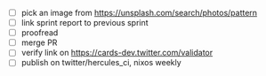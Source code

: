 - [ ] pick an image from https://unsplash.com/search/photos/pattern
- [ ] link sprint report to previous sprint
- [ ] proofread
- [ ] merge PR
- [ ] verify link on https://cards-dev.twitter.com/validator
- [ ] publish on twitter/hercules_ci, nixos weekly
